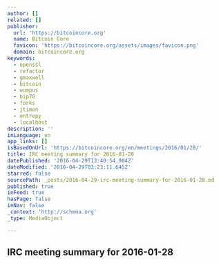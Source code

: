 ```yaml
---
author: []
related: []
publisher:
  url: 'https://bitcoincore.org'
  name: Bitcoin Core
  favicon: 'https://bitcoincore.org/assets/images/favicon.png'
  domain: bitcoincore.org
keywords:
  - openssl
  - refactor
  - gmaxwell
  - bitcoin
  - wumpus
  - bip70
  - forks
  - jtimon
  - entropy
  - localhost
description: ''
inLanguage: en
app_links: []
isBasedOnUrl: 'https://bitcoincore.org/en/meetings/2016/01/28/'
title: IRC meeting summary for 2016-01-28
datePublished: '2016-04-29T13:40:54.904Z'
dateModified: '2016-04-29T03:23:11.645Z'
starred: false
sourcePath: _posts/2016-04-29-irc-meeting-summary-for-2016-01-28.md
published: true
inFeed: true
hasPage: false
inNav: false
_context: 'http://schema.org'
_type: MediaObject

---
```

<article style=""><h1>IRC meeting summary for 2016-01-28</h1></article>
